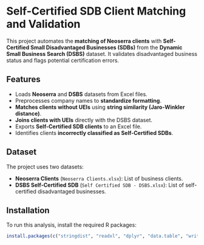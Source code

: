 # Self-Certified SDB Client Matching and Validation

This project automates the **matching of Neoserra clients** with **Self-Certified Small Disadvantaged Businesses (SDBs)** from the **Dynamic Small Business Search (DSBS)** dataset. It validates disadvantaged business status and flags potential certification errors.

## Features
- Loads **Neoserra** and **DSBS** datasets from Excel files.
- Preprocesses company names to **standardize formatting**.
- **Matches clients without UEIs** using **string similarity (Jaro-Winkler distance)**.
- **Joins clients with UEIs** directly with the DSBS dataset.
- Exports **Self-Certified SDB clients** to an Excel file.
- Identifies clients **incorrectly classified as Self-Certified SDBs**.

## Dataset
The project uses two datasets:
- **Neoserra Clients** (`Neoserra Clients.xlsx`): List of business clients.
- **DSBS Self-Certified SDB** (`Self Certified SDB - DSBS.xlsx`): List of self-certified disadvantaged businesses.

## Installation
To run this analysis, install the required R packages:

```r
install.packages(c("stringdist", "readxl", "dplyr", "data.table", "writexl"))
